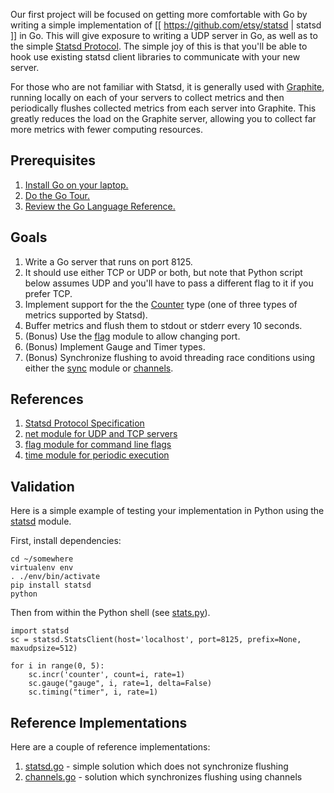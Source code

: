 Our first project will be focused on getting more comfortable with Go by writing a simple implementation
of [[ https://github.com/etsy/statsd | statsd ]] in Go. This will give exposure to writing a UDP server in Go,
as well as to the simple [Statsd Protocol](https://github.com/b/statsd_spec). The simple joy of this is that
you'll be able to hook use existing statsd client libraries to communicate with your new server.

For those who are not familiar with Statsd, it is generally used with [Graphite](http://graphite.wikidot.com/),
running locally on each of your servers to collect metrics and then periodically flushes collected metrics from
each server into Graphite. This greatly reduces the load on the Graphite server, allowing you to collect far more
metrics with fewer computing resources.

## Prerequisites

1. [Install Go on your laptop. ](https://golang.org/dl/)
2. [Do the Go Tour.](https://tour.golang.org/welcome/1)
3. [Review the Go Language Reference.](https://golang.org/ref/spec)

## Goals

1.  Write a Go server that runs on port 8125.
2.  It should use either TCP or UDP or both, but note that Python script below assumes UDP
    and you'll have to pass a different flag to it if you prefer TCP.
3.  Implement support for the the [Counter](https://github.com/b/statsd_spec) type (one of three types of metrics supported by Statsd).
4.  Buffer metrics and flush them to stdout or stderr every 10 seconds.
5.  (Bonus) Use the [flag](https://golang.org/pkg/flag/) module to allow changing port.
6.  (Bonus) Implement Gauge and Timer types.
7.  (Bonus) Synchronize flushing to avoid threading race conditions using either the [sync](https://golang.org/pkg/sync/) module
    or [channels](https://gobyexample.com/channels).

## References

1. [Statsd Protocol Specification ](https://github.com/b/statsd_spec)
2. [net module for UDP and TCP servers ](https://golang.org/pkg/net/)
3. [flag module for command line flags](https://golang.org/pkg/flag/)
4. [time module for periodic execution](https://golang.org/pkg/time/)

## Validation

Here is a simple example of testing your implementation in Python using the
[statsd](http://statsd.readthedocs.org/en/v3.2.1/reference.html) module.

First, install dependencies:

```
cd ~/somewhere
virtualenv env
. ./env/bin/activate
pip install statsd
python
```

Then from within the Python shell (see [stats.py](./stats.py)).

```
import statsd
sc = statsd.StatsClient(host='localhost', port=8125, prefix=None, maxudpsize=512)

for i in range(0, 5):
    sc.incr('counter', count=i, rate=1)
    sc.gauge("gauge", i, rate=1, delta=False)
    sc.timing("timer", i, rate=1)
```

## Reference Implementations

Here are a couple of reference implementations:

1. [statsd.go](./statsd.go) - simple solution which does not synchronize flushing
2. [channels.go](./channels.go) - solution which synchronizes flushing using channels
